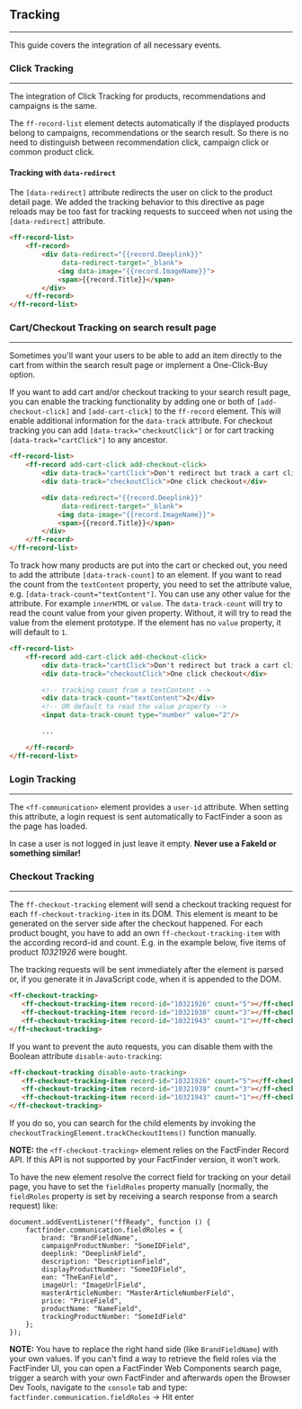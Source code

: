 ## Tracking

---
This guide covers the integration of all necessary events.

### Click Tracking

---
The integration of Click Tracking for products, recommendations and campaigns is the same.

The `ff-record-list` element detects automatically if the displayed products belong to campaigns, recommendations or the search result. So there is no need to distinguish between recommendation click, campaign click or common product click.


#### Tracking with `data-redirect`
The `[data-redirect]` attribute redirects the user on click to the product detail page. We added the tracking behavior to this directive as page reloads may be too fast for tracking requests to succeed when not using the `[data-redirect]` attribute.
````html
<ff-record-list>
    <ff-record>
        <div data-redirect="{{record.Deeplink}}"
             data-redirect-target="_blank">
            <img data-image="{{record.ImageName}}">
            <span>{{record.Title}}</span>
        </div>
    </ff-record>
</ff-record-list>
````

### Cart/Checkout Tracking on search result page

---
Sometimes you'll want your users to be able to add an item directly to the cart from within the search result page or implement a One-Click-Buy option.

If you want to add cart and/or checkout tracking to your search result page, you can enable the tracking functionality by adding one or both of `[add-checkout-click]` and `[add-cart-click]` to the `ff-record` element.
This will enable additional information for the `data-track` attribute. For checkout tracking you can add `[data-track="checkoutClick"]` or for cart tracking `[data-track="cartClick"]` to any ancestor.

```html
<ff-record-list>
    <ff-record add-cart-click add-checkout-click>
        <div data-track="cartClick">Don't redirect but track a cart click</div>
        <div data-track="checkoutClick">One click checkout</div>

        <div data-redirect="{{record.Deeplink}}"
             data-redirect-target="_blank">
            <img data-image="{{record.ImageName}}">
            <span>{{record.Title}}</span>
        </div>
    </ff-record>
</ff-record-list>
```

To track how many products are put into the cart or checked out, you need to add the attribute `[data-track-count]` to an element.
If you want to read the count from the `textContent` property, you need to set the attribute value, e.g. `[data-track-count="textContent"]`. You can use any other value for the attribute. For example `innerHTML` or `value`. The `data-track-count` will try to read the count value from your given property. Without, it will try to read the value from the element prototype. If the element has no `value` property, it will default to `1`.

```html
<ff-record-list>
    <ff-record add-cart-click add-checkout-click>
        <div data-track="cartClick">Don't redirect but track a cart click</div>
        <div data-track="checkoutClick">One click checkout</div>

        <!-- tracking count from a textContent -->
        <div data-track-count="textContent">2</div>
        <!-- OR default to read the value property -->
        <input data-track-count type="number" value="2"/>

        ...

    </ff-record>
</ff-record-list>
```

### Login Tracking

---
The `<ff-communication>` element provides a `user-id` attribute. When setting this attribute, a login request is sent automatically to FactFinder a soon as the page has loaded.

<ff-communication user-id="YourShopUserId">

In case a user is not logged in just leave it empty. **Never use a FakeId or something similar!** 

### Checkout Tracking

---
The `ff-checkout-tracking` element will send a checkout tracking request for each `ff-checkout-tracking-item` in its DOM. This element is meant to be generated on the server side after the checkout happened. For each product bought, you have to add an own `ff-checkout-tracking-item` with the according record-id and count. E.g. in the example below, five items of product _10321926_ were bought. 

The tracking requests will be sent immediately after the element is parsed or, if you generate it in JavaScript code, when it is appended to the DOM.
```html
<ff-checkout-tracking>
   <ff-checkout-tracking-item record-id="10321926" count="5"></ff-checkout-tracking-item>
   <ff-checkout-tracking-item record-id="10321938" count="3"></ff-checkout-tracking-item>
   <ff-checkout-tracking-item record-id="10321943" count="1"></ff-checkout-tracking-item>
</ff-checkout-tracking>
```
If you want to prevent the auto requests, you can disable them with the Boolean attribute `disable-auto-tracking`:
```html
<ff-checkout-tracking disable-auto-tracking>
   <ff-checkout-tracking-item record-id="10321926" count="5"></ff-checkout-tracking-item>
   <ff-checkout-tracking-item record-id="10321938" count="3"></ff-checkout-tracking-item>
   <ff-checkout-tracking-item record-id="10321943" count="1"></ff-checkout-tracking-item>
</ff-checkout-tracking>
```
If you do so, you can search for the child elements by invoking the `checkoutTrackingElement.trackCheckoutItems()` function manually.

**NOTE:** the `<ff-checkout-tracking>` element relies on the FactFinder Record API. If this API is not supported by your FactFinder version, it won't work.

To have the new element resolve the correct field for tracking on your detail page, you have to set the `fieldRoles` property manually (normally, the `fieldRoles` property is set by receiving a search response from a search request) like: 
```
document.addEventListener("ffReady", function () {
    factfinder.communication.fieldRoles = {
        brand: "BrandFieldName",
        campaignProductNumber: "SomeIDField",
        deeplink: "DeeplinkField",
        description: "DescriptionField",
        displayProductNumber: "SomeIDField",
        ean: "TheEanField",
        imageUrl: "ImageUrlField",
        masterArticleNumber: "MasterArticleNumberField",
        price: "PriceField",
        productName: "NameField",
        trackingProductNumber: "SomeIdField"
    };
});
```
**NOTE:** You have to replace the right hand side (like `BrandFieldName`) with your own values. If you can't find a way to retrieve the field roles via the FactFinder UI, you can open a FactFinder Web Components search page, trigger a search with your own FactFinder and afterwards open the Browser Dev Tools, navigate to the `console`  tab and type: `factfinder.communication.fieldRoles` -> Hit enter
